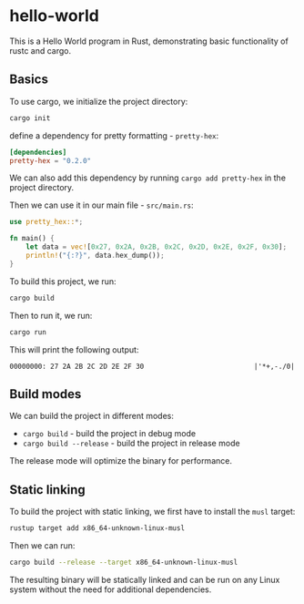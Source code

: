 # hello-world

This is a Hello World program in Rust, demonstrating basic functionality of
rustc and cargo.

## Basics

To use cargo, we initialize the project directory:

```sh
cargo init
```

define a dependency for pretty formatting - `pretty-hex`:

```toml
[dependencies]
pretty-hex = "0.2.0"
```

We can also add this dependency by running `cargo add pretty-hex` in the
project directory.

Then we can use it in our main file - `src/main.rs`:

```rust
use pretty_hex::*;

fn main() {
    let data = vec![0x27, 0x2A, 0x2B, 0x2C, 0x2D, 0x2E, 0x2F, 0x30];
    println!("{:?}", data.hex_dump());
}
```

To build this project, we run:

```sh
cargo build
```

Then to run it, we run:

```sh
cargo run
```

This will print the following output:

```
00000000: 27 2A 2B 2C 2D 2E 2F 30                           |'*+,-./0|
```

## Build modes

We can build the project in different modes:
- `cargo build` - build the project in debug mode
- `cargo build --release` - build the project in release mode

The release mode will optimize the binary for performance.

## Static linking

To build the project with static linking, we first have to install the `musl`
target:

```sh
rustup target add x86_64-unknown-linux-musl
```

Then we can run:

```sh
cargo build --release --target x86_64-unknown-linux-musl
```

The resulting binary will be statically linked and can be run on any Linux
system without the need for additional dependencies.
